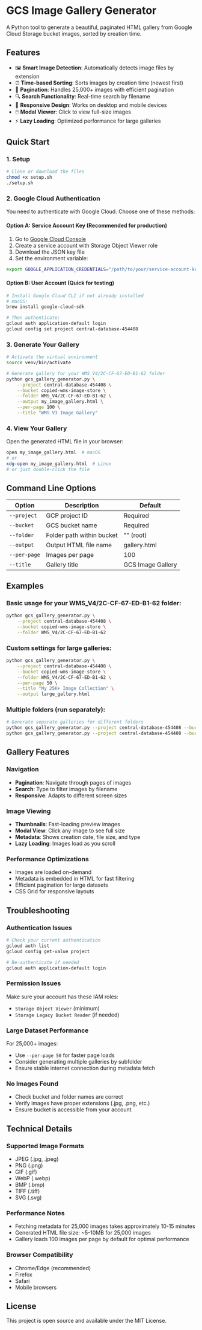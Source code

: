 # GCS Image Gallery Generator

A Python tool to generate a beautiful, paginated HTML gallery from Google Cloud Storage bucket images, sorted by creation time.

## Features

- 🖼️ **Smart Image Detection**: Automatically detects image files by extension
- ⏰ **Time-based Sorting**: Sorts images by creation time (newest first)
- 📄 **Pagination**: Handles 25,000+ images with efficient pagination
- 🔍 **Search Functionality**: Real-time search by filename
- 📱 **Responsive Design**: Works on desktop and mobile devices
- 🖱️ **Modal Viewer**: Click to view full-size images
- ⚡ **Lazy Loading**: Optimized performance for large galleries

## Quick Start

### 1. Setup

```bash
# Clone or download the files
chmod +x setup.sh
./setup.sh
```

### 2. Google Cloud Authentication

You need to authenticate with Google Cloud. Choose one of these methods:

#### Option A: Service Account Key (Recommended for production)
1. Go to [Google Cloud Console](https://console.cloud.google.com/iam-admin/serviceaccounts)
2. Create a service account with Storage Object Viewer role
3. Download the JSON key file
4. Set the environment variable:
```bash
export GOOGLE_APPLICATION_CREDENTIALS="/path/to/your/service-account-key.json"
```

#### Option B: User Account (Quick for testing)
```bash
# Install Google Cloud CLI if not already installed
# macOS:
brew install google-cloud-sdk

# Then authenticate:
gcloud auth application-default login
gcloud config set project central-database-454408
```

### 3. Generate Your Gallery

```bash
# Activate the virtual environment
source venv/bin/activate

# Generate gallery for your WMS_V4/2C-CF-67-ED-B1-62 folder
python gcs_gallery_generator.py \
    --project central-database-454408 \
    --bucket copied-wms-image-store \
    --folder WMS_V4/2C-CF-67-ED-B1-62 \
    --output my_image_gallery.html \
    --per-page 100 \
    --title "WMS V3 Image Gallery"
```

### 4. View Your Gallery

Open the generated HTML file in your browser:
```bash
open my_image_gallery.html  # macOS
# or
xdg-open my_image_gallery.html  # Linux
# or just double-click the file
```

## Command Line Options

| Option | Description | Default |
|--------|-------------|---------|
| `--project` | GCP project ID | Required |
| `--bucket` | GCS bucket name | Required |
| `--folder` | Folder path within bucket | "" (root) |
| `--output` | Output HTML file name | gallery.html |
| `--per-page` | Images per page | 100 |
| `--title` | Gallery title | GCS Image Gallery |

## Examples

### Basic usage for your WMS_V4/2C-CF-67-ED-B1-62 folder:
```bash
python gcs_gallery_generator.py \
    --project central-database-454408 \
    --bucket copied-wms-image-store \
    --folder WMS_V4/2C-CF-67-ED-B1-62
```

### Custom settings for large galleries:
```bash
python gcs_gallery_generator.py \
    --project central-database-454408 \
    --bucket copied-wms-image-store \
    --folder WMS_V4/2C-CF-67-ED-B1-62 \
    --per-page 50 \
    --title "My 25K+ Image Collection" \
    --output large_gallery.html
```

### Multiple folders (run separately):
```bash
# Generate separate galleries for different folders
python gcs_gallery_generator.py --project central-database-454408 --bucket copied-wms-image-store --folder WMS_V4/2C-CF-67-ED-B1-62 --output wms_v4_gallery.html
python gcs_gallery_generator.py --project central-database-454408 --bucket copied-wms-image-store --folder WMS_V4/other-device --output wms_v4_other_gallery.html
```

## Gallery Features

### Navigation
- **Pagination**: Navigate through pages of images
- **Search**: Type to filter images by filename
- **Responsive**: Adapts to different screen sizes

### Image Viewing
- **Thumbnails**: Fast-loading preview images
- **Modal View**: Click any image to see full size
- **Metadata**: Shows creation date, file size, and type
- **Lazy Loading**: Images load as you scroll

### Performance Optimizations
- Images are loaded on-demand
- Metadata is embedded in HTML for fast filtering
- Efficient pagination for large datasets
- CSS Grid for responsive layouts

## Troubleshooting

### Authentication Issues
```bash
# Check your current authentication
gcloud auth list
gcloud config get-value project

# Re-authenticate if needed
gcloud auth application-default login
```

### Permission Issues
Make sure your account has these IAM roles:
- `Storage Object Viewer` (minimum)
- `Storage Legacy Bucket Reader` (if needed)

### Large Dataset Performance
For 25,000+ images:
- Use `--per-page 50` for faster page loads
- Consider generating multiple galleries by subfolder
- Ensure stable internet connection during metadata fetch

### No Images Found
- Check bucket and folder names are correct
- Verify images have proper extensions (.jpg, .png, etc.)
- Ensure bucket is accessible from your account

## Technical Details

### Supported Image Formats
- JPEG (.jpg, .jpeg)
- PNG (.png)
- GIF (.gif)
- WebP (.webp)
- BMP (.bmp)
- TIFF (.tiff)
- SVG (.svg)

### Performance Notes
- Fetching metadata for 25,000 images takes approximately 10-15 minutes
- Generated HTML file size: ~5-10MB for 25,000 images
- Gallery loads 100 images per page by default for optimal performance

### Browser Compatibility
- Chrome/Edge (recommended)
- Firefox
- Safari
- Mobile browsers

## License

This project is open source and available under the MIT License.